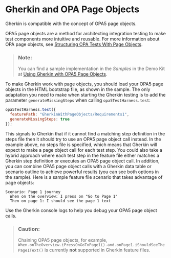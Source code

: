 <!-- loioc689cd83e2524251a75d694b09263d07 -->

# Gherkin and OPA Page Objects

Gherkin is compatible with the concept of OPA5 page objects.

OPA5 page objects are a method for architecting integration testing to make test components more intuitive and reusable. For more information about OPA page objects, see [Structuring OPA Tests With Page Objects](structuring-opa-tests-with-page-objects-f2f843d.md).

> ### Note:  
> You can find a sample implementation in the *Samples* in the Demo Kit at [Using Gherkin with OPA5 Page Objects](https://ui5.sap.com/#/entity/sap.ui.test.Opa5/sample/sap.ui.core.sample.gherkin.GherkinWithPageObjects).

To make Gherkin work with page objects, you should load your OPA5 page objects in the HTML bootstrap file, as shown in the sample. The only adaptation you need to make when starting the Gherkin testing is to add the parameter `generateMissingSteps` when calling `opa5TestHarness.test`:

```js
opa5TestHarness.test({
  featurePath: "GherkinWithPageObjects/Requirements1",
  generateMissingSteps: true
});

```

This signals to Gherkin that if it cannot find a matching step definition in the steps file then it should try to use an OPA5 page object call instead. In the example above, no steps file is specified, which means that Gherkin will expect to make a page object call for each test step. You could also take a hybrid approach where each test step in the feature file either matches a Gherkin step definition or executes an OPA5 page object call. In addition, you can combine OPA5 page object calls with a Gherkin data table or scenario outline to achieve powerful results \(you can see both options in the sample\). Here is a sample feature file scenario that takes advantage of page objects:

```
Scenario: Page 1 journey
  When on the overview: I press on "Go to Page 1"
  Then on page 1: I should see the page 1 text

```

Use the Gherkin console logs to help you debug your OPA5 page object calls.

> ### Caution:  
> Chaining OPA5 page objects, for example, `When.onTheOverview.iPressOnGoToPage1().and.onPage1.iShouldSeeThePage1Text()` is currently **not** supported in Gherkin feature files.

